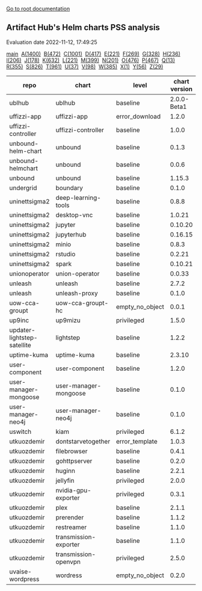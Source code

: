 [Go to root documentation](https://vicenteherrera.com/psa-checker)

## Artifact Hub's Helm charts PSS analysis

Evaluation date 2022-11-12, 17:49:25

[main](./charts_levels)&nbsp; [A(1400)](./charts_levels_a)&nbsp; [B(472)](./charts_levels_b)&nbsp; [C(1001)](./charts_levels_c)&nbsp; [D(417)](./charts_levels_d)&nbsp; [E(221)](./charts_levels_e)&nbsp; [F(269)](./charts_levels_f)&nbsp; [G(328)](./charts_levels_g)&nbsp; [H(236)](./charts_levels_h)&nbsp; [I(206)](./charts_levels_i)&nbsp; [J(178)](./charts_levels_j)&nbsp; [K(632)](./charts_levels_k)&nbsp; [L(221)](./charts_levels_l)&nbsp; [M(399)](./charts_levels_m)&nbsp; [N(201)](./charts_levels_n)&nbsp; [O(476)](./charts_levels_o)&nbsp; [P(467)](./charts_levels_p)&nbsp; [Q(13)](./charts_levels_q)&nbsp; [R(355)](./charts_levels_r)&nbsp; [S(826)](./charts_levels_s)&nbsp; [T(961)](./charts_levels_t)&nbsp; [U(37)](./charts_levels_u)&nbsp; [V(98)](./charts_levels_v)&nbsp; [W(385)](./charts_levels_w)&nbsp; [X(1)](./charts_levels_x)&nbsp; [Y(56)](./charts_levels_y)&nbsp; [Z(29)](./charts_levels_z)&nbsp; 

| repo | chart | level | chart version | app version | url | 
|------|------|------|------|------|------|
| ublhub | ublhub | baseline | 2.0.0-Beta1 | 2.0.0-Beta1 | https://gitlab.com/api/v4/projects/40686221/packages/helm/stable |
| uffizzi-app | uffizzi-app | error_download | 1.2.0 | 1.0.0 | https://uffizzicloud.github.io/uffizzi_app/ |
| uffizzi-controller | uffizzi-controller | baseline | 1.0.0 | 0.0.3 | https://uffizzicloud.github.io/uffizzi_controller/ |
| unbound-helm-chart | unbound | baseline | 0.1.3 | 1.13.1 | https://ryantiger658.github.io/unbound-helm-chart/ |
| unbound-helmchart | unbound | baseline | 0.0.6 | 0.0.1 | https://pixelfederation.github.io/unbound/ |
| unbound | unbound | baseline | 1.15.3 | 1.15.0 | https://moritz31.github.io/unbound-helm-chart/ |
| undergrid | boundary | baseline | 0.1.0 | 0.8.1 | https://ugns.github.io/helm-charts |
| uninettsigma2 | deep-learning-tools | baseline | 0.8.8 |  | https://uninettsigma2.github.io/helm-charts/repos/stable |
| uninettsigma2 | desktop-vnc | baseline | 1.0.21 |  | https://uninettsigma2.github.io/helm-charts/repos/stable |
| uninettsigma2 | jupyter | baseline | 0.10.20 |  | https://uninettsigma2.github.io/helm-charts/repos/stable |
| uninettsigma2 | jupyterhub | baseline | 0.16.15 |  | https://uninettsigma2.github.io/helm-charts/repos/stable |
| uninettsigma2 | minio | baseline | 0.8.3 |  | https://uninettsigma2.github.io/helm-charts/repos/stable |
| uninettsigma2 | rstudio | baseline | 0.2.21 |  | https://uninettsigma2.github.io/helm-charts/repos/stable |
| uninettsigma2 | spark | baseline | 0.10.21 |  | https://uninettsigma2.github.io/helm-charts/repos/stable |
| unionoperator | union-operator | baseline | 0.0.33 | v0.0.33 | https://unionai.github.io/unionoperator/ |
| unleash | unleash | baseline | 2.7.2 | 4.15.1 | https://docs.getunleash.io/helm-charts/ |
| unleash | unleash-proxy | baseline | 0.1.0 | v0.10.4 | https://docs.getunleash.io/helm-charts/ |
| uow-cca-groupt | uow-cca-groupt-hc | empty_no_object | 0.0.1 | 0.0.1 | https://pasanbhanu.github.io/uow-cca-groupt-hc |
| up9inc | up9mizu | privileged | 1.5.0 | 29.0.0 | https://static.up9.com/mizu/helm |
| updater-lightstep-satellite | lightstep | baseline | 1.2.2 | 2021-01-26_23-02-36Z | https://updater.github.io/lightstep-satellite-helm-chart |
| uptime-kuma | uptime-kuma | baseline | 2.3.10 | 1.18.0 | https://dirsigler.github.io/uptime-kuma-helm |
| user-component | user-component | baseline | 1.2.0 | V2.0 | https://raw.githubusercontent.com/ConductionNL/user-component/master/api/helm/ |
| user-manager-mongoose | user-manager-mongoose | baseline | 0.1.0 | 1.16.0 | https://maximemoreillon.github.io/user-manager-mongoose-helm-chart/ |
| user-manager-neo4j | user-manager-neo4j | baseline | 0.1.0 | 1.16.0 | https://maximemoreillon.github.io/user-manager-neo4j-helm-chart/ |
| uswitch | kiam | privileged | 6.1.2 | 4 | https://uswitch.github.io/kiam-helm-charts/charts/ |
| utkuozdemir | dontstarvetogether | error_template | 1.0.3 | vanilla | https://utkuozdemir.org/helm-charts |
| utkuozdemir | filebrowser | baseline | 0.4.1 | v2.20.0 | https://utkuozdemir.org/helm-charts |
| utkuozdemir | gohttpserver | baseline | 0.2.0 | latest | https://utkuozdemir.org/helm-charts |
| utkuozdemir | huginn | baseline | 2.2.1 | 4d17829cf6b15b004ad3f4be196303dca4944810 | https://utkuozdemir.org/helm-charts |
| utkuozdemir | jellyfin | privileged | 2.0.0 | 10.7.7 | https://utkuozdemir.org/helm-charts |
| utkuozdemir | nvidia-gpu-exporter | privileged | 0.3.1 | 0.3.0 | https://utkuozdemir.org/helm-charts |
| utkuozdemir | plex | baseline | 2.1.1 | 1.25.2 | https://utkuozdemir.org/helm-charts |
| utkuozdemir | prerender | baseline | 1.1.2 | 6.4.0 | https://utkuozdemir.org/helm-charts |
| utkuozdemir | restreamer | baseline | 1.1.0 | 0.6.4 | https://utkuozdemir.org/helm-charts |
| utkuozdemir | transmission-exporter | baseline | 1.1.0 | 0.3.0 | https://utkuozdemir.org/helm-charts |
| utkuozdemir | transmission-openvpn | privileged | 2.5.0 | 4.0 | https://utkuozdemir.org/helm-charts |
| uvaise-wordpress | wordress | empty_no_object | 0.2.0 | 1.1.0 | https://uvaise1.github.io/five/ |
